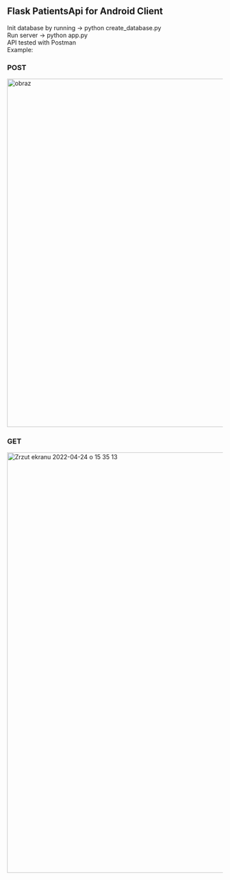 ## Flask PatientsApi for Android Client <br>
Init database by running -> python create_database.py <br>
Run server -> python app.py  <br>
API tested with Postman <br>
Example:
### POST
<img width="812" alt="obraz" src="https://user-images.githubusercontent.com/90184277/164979065-5a6c795a-b9ce-41de-9c2c-1290b7c481c6.png">

### GET

<img width="980" alt="Zrzut ekranu 2022-04-24 o 15 35 13" src="https://user-images.githubusercontent.com/90184277/164979095-3daf4695-17f4-4fdc-8c96-62e4ca9e8dae.png">
